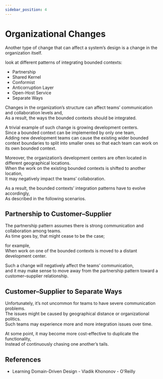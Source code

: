 ```yaml
---
sidebar_position: 4
---
```


# Organizational Changes

Another type of change that can affect a system’s design is a change in the organization itself.

look at different patterns of integrating bounded contexts:

- Partnership
- Shared Kernel
- Conformist
- Anticorruption Layer
- Open-Host Service
- Separate Ways

Changes in the organization’s structure can affect teams’ communication and collaboration levels and,  
As a result, the ways the bounded contexts should be integrated.

A trivial example of such change is growing development centers.  
Since a bounded context can be implemented by only one team,  
Adding new development teams can cause the existing wider bounded context boundaries to split into smaller ones so that each team can work on its own bounded context.

Moreover, the organization’s development centers are often located in different geographical locations.  
When the work on the existing bounded contexts is shifted to another location,  
It may negatively impact the teams’ collaboration.

As a result, the bounded contexts’ integration patterns have to evolve accordingly,  
As described in the following scenarios.

## Partnership to Customer–Supplier

The partnership pattern assumes there is strong communication and collaboration among teams.  
As time goes by, that might cease to be the case;

for example,  
When work on one of the bounded contexts is moved to a distant development center.

Such a change will negatively affect the teams’ communication,  
and it may make sense to move away from the partnership pattern toward a customer–supplier relationship.

## Customer–Supplier to Separate Ways

Unfortunately, it’s not uncommon for teams to have severe communication problems.  
The issues might be caused by geographical distance or organizational politics.  
Such teams may experience more and more integration issues over time.

At some point, it may become more cost-effective to duplicate the functionality,  
Instead of continuously chasing one another’s tails.

## References

- Learning Domain-Driven Design - Vladik Khononov - O'Reilly
